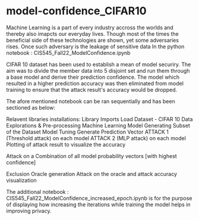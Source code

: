 # model-confidence_CIFAR10

Machine Learning is a part of every industry accross the worlds and thereby also imapcts our everyday lives. Though most of the times the beneficial side of these technologies are shown, yet some adversaries rises. Once such adversary is the leakage of sensitive data
In the python notebook : CIS545_Fall22_ModelConfidence.ipynb 

CIFAR 10 dataset has been used to establish a mean of model securiry.
The aim was to divide the member data into 5 disjoint set and run them through a base model and derive their prediction confidence. 
The model which resulted in a higher prediction accuracy was then eliminated from model training to ensure that the attack result's accuracy would be dropped. 

The afore mentioned notebook can be ran sequentially and has been sectioned as below:

Relavent libraries installations:
Library Imports
Load Dataset - CIFAR 10
Data Explorations & Pre-processing
Machine Learning Model
Generating Subset of the Dataset
Model Tuning
Generate Prediction Vector
ATTACK 1 (Threshold attack) on each model
ATTACK 2 (MLP attack) on each model
Plotting of attack result to visualize the accuracy 

Attack on a Combination of all model probability vectors [with highest confidence]

Exclusion Oracle generation
Attack on the oracle and attack accuracy visualization


The additional notebook : CIS545_Fall22_ModelConfidence_increased_epoch.ipynb is for the purpose of displaying how increasing the iterations while training the model helps in improving privacy.
